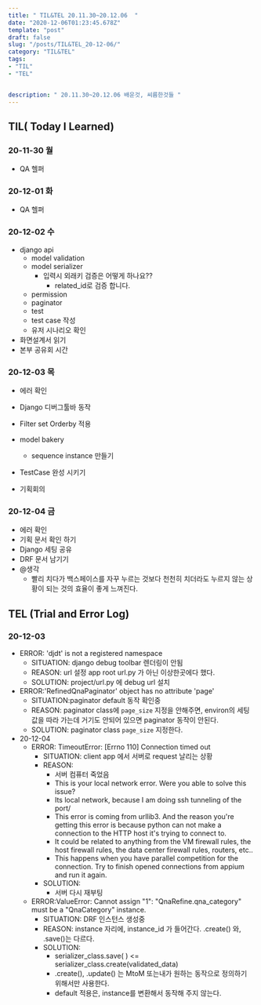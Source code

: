 ```yaml
---
title: " TIL&TEL 20.11.30~20.12.06  "
date: "2020-12-06T01:23:45.678Z"
template: "post"
draft: false
slug: "/posts/TIL&TEL_20-12-06/"
category: "TIL&TEL"
tags:
- "TIL"
- "TEL"


description: " 20.11.30~20.12.06 배운것, 씨름한것들 "
---
```


## TIL( Today I Learned)

### 20-11-30 월

- QA 헬퍼

### 20-12-01 화

- QA 헬퍼

### 20-12-02 수

- django api
  - model validation
  - model serializer
    - 입력시 외래키 검증은 어떻게 하나요??
      - related_id로 검증 합니다.
  - permission
  - paginator
  - test
  - test case 작성
  - 유저 시나리오 확인
- 화면설계서 읽기
- 본부 공유회 시간

### 20-12-03 목

- 에러 확인

- Django 디버그툴바 동작
- Filter set Orderby 적용
- model bakery
  - sequence instance 만들기
- TestCase 완성 시키기
- 기획회의

### 20-12-04 금

- 에러 확인
- 기획 문서 확인 하기 
- Django 세팅 공유
- DRF 문서 남기기
- @생각
  - 빨리 치다가 백스페이스를 자꾸 누르는 것보다 천천히 치더라도 누르지 않는 상황이 되는 것의 효율이 좋게 느껴진다.

## TEL (Trial and Error Log)

### 20-12-03

- ERROR: 'djdt' is not a registered namespace
  - SITUATION: django debug toolbar 렌더링이 안됨
  - REASON: url 설정 app root url.py 가 아닌 이상한곳에다 했다.
  - SOLUTION: project/url.py 에 debug url 설치
- ERROR:'RefinedQnaPaginator' object has no attribute 'page'
  - SITUATION:paginator default 동작 확인중
  - REASON: paginator class에 `page_size` 지정을 안해주면, environ의 세팅 값을 따라 가는데 거기도 안되어 있으면 paginator 동작이 안된다.
  - SOLUTION: paginator class `page_size` 지정한다.
- 20-12-04
  - ERROR: TimeoutError: [Errno 110] Connection timed out
    - SITUATION: client app 에서 서버로 request 날리는 상황
    - REASON:
      - 서버 컴퓨터 죽었음
      - This is your local network error. Were you able to solve this issue?
      - Its local network, because I am doing ssh tunneling of the port/
      - This error is coming from urllib3. And the reason you're getting this error is because python can not make a connection to the HTTP host it's trying to connect to.
      - It could be related to anything from the VM firewall rules, the host firewall rules, the data center firewall rules, routers, etc..
      - This happens when you have parallel competition for the connection. Try to finish opened connections from appium and run it again.
    - SOLUTION:
      - 서버 다시 재부팅
  - ERROR:ValueError: Cannot assign "1": "QnaRefine.qna_category" must be a "QnaCategory" instance.
    - SITUATION: DRF 인스턴스 생성중
    - REASON: instance 자리에, instance_id 가 들어간다.  .create() 와, .save()는 다르다. 
    - SOLUTION:
      - serializer_class.save( ) <= serializer_class.create(validated_data)
      - .create(), .update() 는 MtoM 또는내가 원하는 동작으로 정의하기 위해서만 사용한다. 
      - default 적용은, instance를 변환해서 동작해 주지 않는다. 